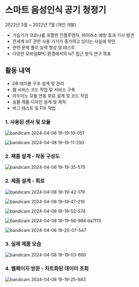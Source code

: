 # 스마트 음성인식 공기 청정기

2022년 3월 ~ 2022년 7월 (개인 개발)

* 가습기가 코로나를 포함한 인플루엔자, 바이러스 예방 효과 기사 발견
* 전세계 IoT 관련 사용 기기가 증가하고 있다는 사실에 착안
* 관련 문제 풀이 능력 향상 및 테스트
* 다양한 모바일&PC 환경에서의 IoT 접근 방식 연구 목표

## 활동 내역
- DB 테이블 구조 설계 및 관리
- 웹 서비스 코드 작업 및 서비스 구축
- 아두이노 모듈 연동 회로 설계 및 코드 작업
- 실물 제품 디자인 설계 및 제작
- 버그 테스트 및 FIX 작업

### 1. 사용된 센서 및 모듈

![bandicam 2024-04-08 19-19-10-051](https://github.com/KYJ3537/IoT_Humidifier/assets/107566312/f1550118-ee77-4e2d-8f12-4c0772b2ed62)

![bandicam 2024-04-08 19-19-11-250](https://github.com/KYJ3537/IoT_Humidifier/assets/107566312/b3735bf1-c5d5-414d-abbc-8f3fbfb7e480)

### 2. 제품 설계 - 작동 구성도

![bandicam 2024-04-08 19-19-35-575](https://github.com/KYJ3537/IoT_Humidifier/assets/107566312/fc9a8578-00df-48cc-997e-52953dcfe927)

### 2. 제품 설계 - 회로

![bandicam 2024-04-08 19-19-42-179](https://github.com/KYJ3537/IoT_Humidifier/assets/107566312/23b46d99-f40c-400e-838e-11e571bd8f29)

![bandicam 2024-04-08 19-19-47-216](https://github.com/KYJ3537/IoT_Humidifier/assets/107566312/0ce5e517-3b17-4a87-8d52-da80b5d0646e)

![bandicam 2024-04-08 19-19-52-574](https://github.com/KYJ3537/IoT_Humidifier/assets/107566312/09a0921f-444e-4ec3-be2d-c98f28f37ba4)

![bandicam 2024-04-08 19-19-56-984](https://github.com/KYJ3537/IoT_Humidifier/assets/107566312/90a165fe-14f0-4248-8773-7738059563df)
da7f11)

![bandicam 2024-04-08 19-20-07-547](https://github.com/KYJ3537/IoT_Humidifier/assets/107566312/93697958-4cbb-4517-919a-a2c74143d26e)

### 3. 실제 제품 모습

![bandicam 2024-04-08 19-19-03-660](https://github.com/KYJ3537/IoT_Humidifier/assets/107566312/d60f6614-1c28-4797-86c3-a95d1f95f29f)

### 4. 웹페이지 방문 - 차트화된 데이터 조회
![bandicam 2024-04-08 19-19-25-883](https://github.com/KYJ3537/IoT_Humidifier/assets/107566312/e6769ee4-d233-40ea-84c8-48af0ba715bd)

